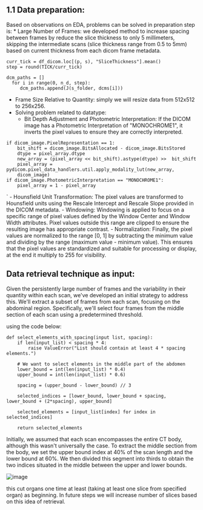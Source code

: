 <h2>1.1 Data preparation:</h2>
Based on observations on EDA, problems can be solved in preparation step is:
* Large Number of Frames: we developed method to increase spacing between frames by reduce the slice thickness to only 5 millimeters, skipping the intermediate scans (slice thickness range from 0.5 to 5mm) based on current thickness from each dicom frame metadata.

```
curr_tick = df_dicom.loc[(p, s), "SliceThickness"].mean()
step = round(TICK/curr_tick)

dcm_paths = []
  for i in range(0, n_d, step):
     dcm_paths.append(J(s_folder, dcms[i]))

```

* Frame Size Relative to Quantity: simply we will resize data from 512x512 to 256x256.
* Solving problem related to datatype:
	- Bit Depth Adjustment and Photometric Interpretation: If the DICOM image has a Photometric Interpretation of "MONOCHROME1", it inverts the pixel values to ensure they are correctly interpreted.

```
if dicom_image.PixelRepresentation == 1:
    bit_shift = dicom_image.BitsAllocated - dicom_image.BitsStored
    dtype = pixel_array.dtype 
    new_array = (pixel_array << bit_shift).astype(dtype) >>  bit_shift
    pixel_array = pydicom.pixel_data_handlers.util.apply_modality_lut(new_array,
    dicom_image)
if dicom_image.PhotometricInterpretation == "MONOCHROME1":
    pixel_array = 1 - pixel_array

```
`
	- Hounsfield Unit Transformation: The pixel values are transformed to Hounsfield units using the Rescale Intercept and Rescale Slope provided in the DICOM metadata.
	- Windowing: Windowing is applied to focus on a specific range of pixel values defined by the Window Center and Window Width attributes. Pixel values outside this range are clipped to ensure the resulting image has appropriate contrast.
	- Normalization: Finally, the pixel values are normalized to the range [0, 1] by subtracting the minimum value and dividing by the range (maximum value - minimum value). This ensures that the pixel values are standardized and suitable for processing or display, at the end it multiply to  255 for visibility.

<h2>Data retrieval technique as input:</h2>
Given the persistently large number of frames and the variability in their quantity within each scan, we've developed an initial strategy to address this. We'll extract a subset of frames from each scan, focusing on the abdominal region. Specifically, we'll select four frames from the middle section of each scan using a predetermined threshold. 

using the code below:

```
def select_elements_with_spacing(input list, spacing):
    if len(input_list) < spacing * 4:
        raise ValueError("List should contain at least 4 * spacing elements.")
        
    # We want to select elements in the middle part of the abdomen
    lower_bound = int(len(input_list) * 0.4)
    upper_bound = int(len(input_list) * 0.6)

    spacing = (upper_bound - lower_bound) // 3
        
    selected_indices = [lower_bound, lower_bound + spacing, lower_bound + (2*spacing), upper_bound]
    
    selected_elements = [input_list[index] for index in selected_indices]
    
    return selected_elements
```

Initially, we assumed that each scan encompasses the entire CT body, although this wasn't universally the case. To extract the middle section from the body, we set the upper bound index at 40% of the scan length and the lower bound at 60%. We then divided this segment into thirds to obtain the two indices situated in the middle between the upper and lower bounds.

![image](https://github.com/ahmed-kamal91/AI-diagnosis-for-Abdominal-trauma-in-CT-scans/assets/91970695/5a04c46f-4ff9-4de0-9c53-dd484181eee1)
 
this cut organs one time at least (taking at least one slice from specified organ) as beginning. In future steps we will increase number of slices based on this idea of retrieval.
